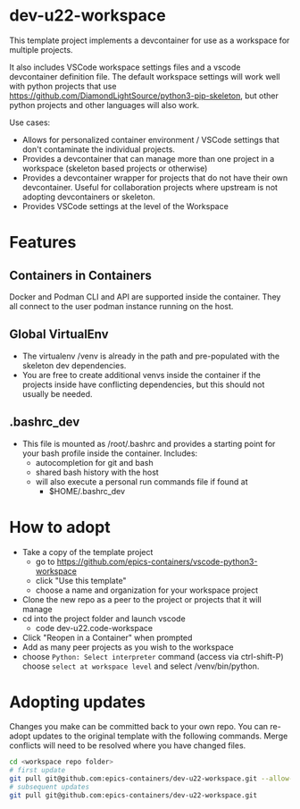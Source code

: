 # dev-u22-workspace

This template project implements a devcontainer for use as a workspace
for multiple projects.

It also includes VSCode workspace settings files and a vscode devcontainer
definition file. The default workspace settings will work well with python
projects that use https://github.com/DiamondLightSource/python3-pip-skeleton,
but other python projects and other languages will also work.

Use cases:

- Allows for personalized container environment / VSCode settings that 
  don't contaminate the individual projects.  
- Provides a devcontainer that can manage more than one project in
  a workspace (skeleton based projects or otherwise)
- Provides a devcontainer wrapper for projects that do not have their own
  devcontainer. Useful for collaboration projects where upstream is not
  adopting devcontainers or skeleton.
- Provides VSCode settings at the level of the Workspace

# Features

 ## Containers in Containers
Docker and Podman CLI and API are supported inside the container. They all
connect to the user podman instance running on the host.
## Global VirtualEnv
- The virtualenv /venv is already in the path and pre-populated with the 
  skeleton dev dependencies. 
- You are free to create additional venvs inside the container if the projects
  inside have conflicting dependencies, but this should not usually be needed.

## .bashrc_dev
- This file is mounted as /root/.bashrc and provides a starting point for
  your bash profile inside the container. Includes:
  - autocompletion for git and bash
  - shared bash history with the host
  - will also execute a personal run commands file if found at
    - $HOME/.bashrc_dev

# How to adopt
- Take a copy of the template project 
  - go to https://github.com/epics-containers/vscode-python3-workspace
  - click "Use this template"
  - choose a name and organization for your workspace project
- Clone the new repo as a peer to the project or projects that it will manage
- cd into the project folder and launch vscode
  - code dev-u22.code-workspace
- Click "Reopen in a Container" when prompted
- Add as many peer projects as you wish to the workspace
- choose ``Python: Select interpreter`` command (access via ctrl-shift-P) 
  choose ``select at workspace level`` and select /venv/bin/python.

# Adopting updates

Changes you make can be committed back to your own repo. You can re-adopt
updates to the original template with the following commands. 
Merge conflicts will need to be resolved where you have changed files.

```bash
cd <workspace repo folder>
# first update
git pull git@github.com:epics-containers/dev-u22-workspace.git --allow-unrelated-histories
# subsequent updates
git pull git@github.com:epics-containers/dev-u22-workspace.git
```
